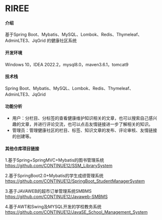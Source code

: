 # RIREE

#### 介绍

基于Spring Boot、Mybatis、MySQL、Lombok、Redis、Thymeleaf、AdminLTE3、JqGrid 的健康社区系统

#### 开发环境

Windows 10，IDEA 2022.2，mysql8.0，maven3.6.1，tomcat9

#### 技术栈 

Spring Boot、Mybatis、MySQL、Lombok、Redis、Thymeleaf、AdminLTE3、JqGrid

#### 功能分析

- 用户：分栏目、分标签的查看健康维护知识相关的文章，也可以搜索自己感兴趣的文章，并进行评论交流，也可以点击友情链接进一步了解相关的知识。
- 管理员：管理健康社区的栏目、标签、知识文章的发布、评论审核、友情链接的创建等。

#### 其他仓库项目链接

1.基于Spring+SpringMVC+Mybatis的图书管理系统
https://github.com/CONTINUE12/SSM_LibrarySystem

2.基于SpringBoot2.0+Mybatis的学生成绩管理系统
https://github.com/CONTINUE12/SpringBoot_StudentManagerSystem

3.基于JAVAWEB的超市订单管理系统SMBMS
https://github.com/CONTINUE12/Javaweb-SMBMS

4.基于AWT和Swing及MYSQL开发的学校教务系统
https://github.com/CONTINUE12/JavaSE_School_Management_System
